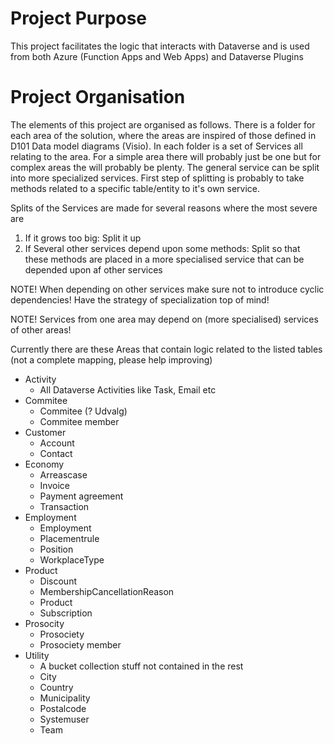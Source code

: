 # Project Purpose
This project facilitates the logic that interacts with Dataverse and is used from both Azure (Function Apps and Web Apps) and Dataverse Plugins

# Project Organisation
The elements of this project are organised as follows.
There is a folder for each area of the solution, where the areas are inspired of those defined in D101 Data model diagrams (Visio).
In each folder is a set of Services all relating to the area.
For a simple area there will probably just be one but for complex areas the will probably be plenty.
The general service can be split into more specialized services. First step of splitting is probably to take methods related to a specific table/entity to it's own service.

Splits of the Services are made for several reasons where the most severe are
1. If it grows too big: Split it up
2. If Several other services depend upon some methods: Split so that these methods are placed in a more specialised service that can be depended upon af other services

NOTE! When depending on other services make sure not to introduce cyclic dependencies! Have the strategy of specialization top of mind!

NOTE! Services from one area may depend on (more specialised) services of other areas!

Currently there are these Areas that contain logic related to the listed tables (not a complete mapping, please help improving)

- Activity
    - All Dataverse Activities like Task, Email etc
- Commitee
    - Commitee (? Udvalg)
    - Commitee member
- Customer
    - Account
    - Contact
- Economy
    - Arreascase
    - Invoice
    - Payment agreement
    - Transaction
- Employment
    - Employment
    - Placementrule
    - Position
    - WorkplaceType
- Product
    - Discount
    - MembershipCancellationReason
    - Product
    - Subscription
- Prosocity
    - Prosociety
    - Prosociety member
- Utility
    - A bucket collection stuff not contained in the rest
    - City
    - Country
    - Municipality
    - Postalcode
    - Systemuser
    - Team
